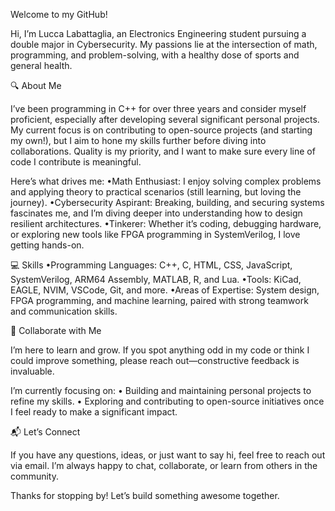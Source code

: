 Welcome to my GitHub!

Hi, I’m Lucca Labattaglia, an Electronics Engineering student pursuing a double major in Cybersecurity. My passions lie at the intersection of math, programming, and problem-solving, with a healthy dose of sports and general health.

🔍 About Me

I’ve been programming in C++ for over three years and consider myself proficient, especially after developing several significant personal projects. My current focus is on contributing to open-source projects (and starting my own!), but I aim to hone my skills further before diving into collaborations. Quality is my priority, and I want to make sure every line of code I contribute is meaningful.

Here’s what drives me:
  •Math Enthusiast: I enjoy solving complex problems and applying theory to practical scenarios (still learning, but loving the journey).
  •Cybersecurity Aspirant: Breaking, building, and securing systems fascinates me, and I’m diving deeper into understanding how to design resilient architectures.
  •Tinkerer: Whether it’s coding, debugging hardware, or exploring new tools like FPGA programming in SystemVerilog, I love getting hands-on.

💻 Skills
  •Programming Languages: C++, C, HTML, CSS, JavaScript, SystemVerilog, ARM64 Assembly, MATLAB, R, and Lua.
  •Tools: KiCad, EAGLE, NVIM, VSCode, Git, and more.
  •Areas of Expertise: System design, FPGA programming, and machine learning, paired with strong teamwork and communication skills.

🤝 Collaborate with Me

I’m here to learn and grow. If you spot anything odd in my code or think I could improve something, please reach out—constructive feedback is invaluable.

I’m currently focusing on:
  • Building and maintaining personal projects to refine my skills.
  • Exploring and contributing to open-source initiatives once I feel ready to make a significant impact.

📬 Let’s Connect

 If you have any questions, ideas, or just want to say hi, feel free to reach out via email. I’m always happy   to chat, collaborate, or learn from others in the community.

 Thanks for stopping by! Let’s build something awesome together.
